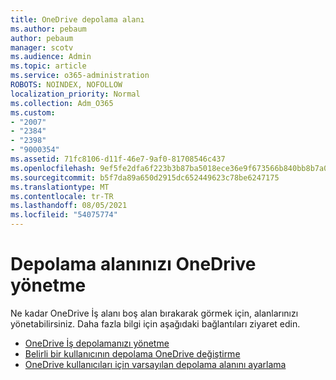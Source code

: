 ```yaml
---
title: OneDrive depolama alanı
ms.author: pebaum
author: pebaum
manager: scotv
ms.audience: Admin
ms.topic: article
ms.service: o365-administration
ROBOTS: NOINDEX, NOFOLLOW
localization_priority: Normal
ms.collection: Adm_O365
ms.custom:
- "2007"
- "2384"
- "2398"
- "9000354"
ms.assetid: 71fc8106-d11f-46e7-9af0-81708546c437
ms.openlocfilehash: 9ef5fe2dfa6f223b3b87ba5018ece36e9f673566b840bb8b7a0ed700f7bc94a5
ms.sourcegitcommit: b5f7da89a650d2915dc652449623c78be6247175
ms.translationtype: MT
ms.contentlocale: tr-TR
ms.lasthandoff: 08/05/2021
ms.locfileid: "54075774"
---
```

# <a name="manage-your-onedrive-storage"></a>Depolama alanınızı OneDrive yönetme

Ne kadar OneDrive İş alanı boş alan bırakarak görmek için, alanlarınızı yönetabilirsiniz.  Daha fazla bilgi için aşağıdaki bağlantıları ziyaret edin.

- [OneDrive İş depolamanızı yönetme](https://support.microsoft.com/office/31519161-059c-4764-b6f8-f5cd29f7fe68)
- [Belirli bir kullanıcının depolama OneDrive değiştirme](https://docs.microsoft.com/onedrive/change-user-storage)
- [OneDrive kullanıcıları için varsayılan depolama alanını ayarlama](https://docs.microsoft.com/onedrive/set-default-storage-space)